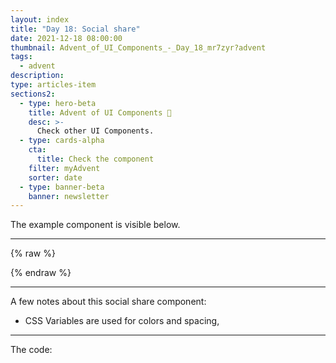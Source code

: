 ```yaml
---
layout: index
title: "Day 18: Social share"
date: 2021-12-18 08:00:00
thumbnail: Advent_of_UI_Components_-_Day_18_mr7zyr?advent
tags:
  - advent
description:
type: articles-item
sections2:
  - type: hero-beta
    title: Advent of UI Components 🎄
    desc: >-
      Check other UI Components.
  - type: cards-alpha
    cta:
      title: Check the component
    filter: myAdvent
    sorter: date
  - type: banner-beta
    banner: newsletter
---
```




The example component is visible below.

---

{% raw %}

<style>
.advent- {
  --color-xmas-alpha: #f7efef;
  --color-xmas-beta: #d72621;
  --color-xmas-gamma: #639565;
}
</style>
{% endraw %}

---

A few notes about this social share component:

- CSS Variables are used for colors and spacing,


---

The code:

```html

```

```css

```

